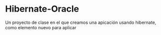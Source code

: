 # Hibernate-Oracle
Un proyecto de clase en el que creamos una apicación usando hibernate, como elemento nuevo para aplicar
